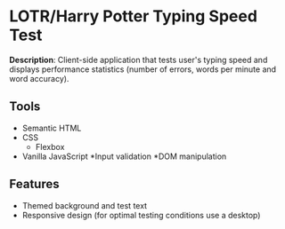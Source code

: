 # LOTR/Harry Potter Typing Speed Test
**Description**: Client-side application that tests user's typing speed and displays performance statistics (number of errors, words per minute and word accuracy).

## Tools
* Semantic HTML
* CSS
  * Flexbox
* Vanilla JavaScript
  *Input validation
  *DOM manipulation

## Features
* Themed background and test text
* Responsive design (for optimal testing conditions use a desktop)



